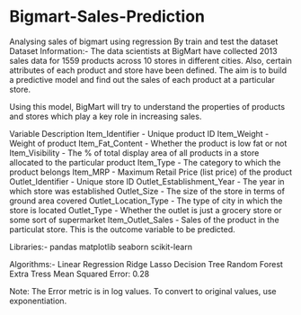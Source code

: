 # Bigmart-Sales-Prediction
Analysing sales of bigmart using regression By train and test the dataset
Dataset Information:-
The data scientists at BigMart have collected 2013 sales data for 1559 products across 10 stores in different cities. Also, certain attributes of each product and store have been defined. The aim is to build a predictive model and find out the sales of each product at a particular store.

Using this model, BigMart will try to understand the properties of products and stores which play a key role in increasing sales.

Variable	Description
Item_Identifier	- Unique product ID
Item_Weight -	Weight of product
Item_Fat_Content -	Whether the product is low fat or not
Item_Visibility -	The % of total display area of all products in a store allocated to the particular product
Item_Type -	The category to which the product belongs
Item_MRP -	Maximum Retail Price (list price) of the product
Outlet_Identifier -	Unique store ID
Outlet_Establishment_Year -	The year in which store was established
Outlet_Size -	The size of the store in terms of ground area covered
Outlet_Location_Type -	The type of city in which the store is located
Outlet_Type -	Whether the outlet is just a grocery store or some sort of supermarket
Item_Outlet_Sales -	Sales of the product in the particulat store. This is the outcome variable to be predicted.

Libraries:-
pandas
matplotlib
seaborn
scikit-learn

Algorithms:-
Linear Regression
Ridge
Lasso
Decision Tree
Random Forest
Extra Tress
Mean Squared Error: 0.28

Note: The Error metric is in log values. To convert to original values, use exponentiation.
